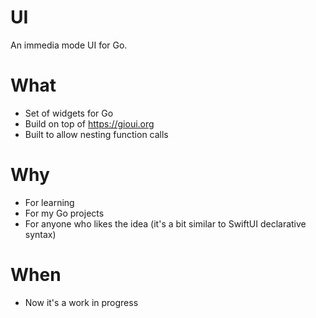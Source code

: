 # UI

An immedia mode UI for Go.


# What

- Set of widgets for Go
- Build on top of https://gioui.org
- Built to allow nesting function calls


# Why

- For learning
- For my Go projects
- For anyone who likes the idea (it's a bit similar to SwiftUI declarative syntax)


# When

- Now it's a work in progress
